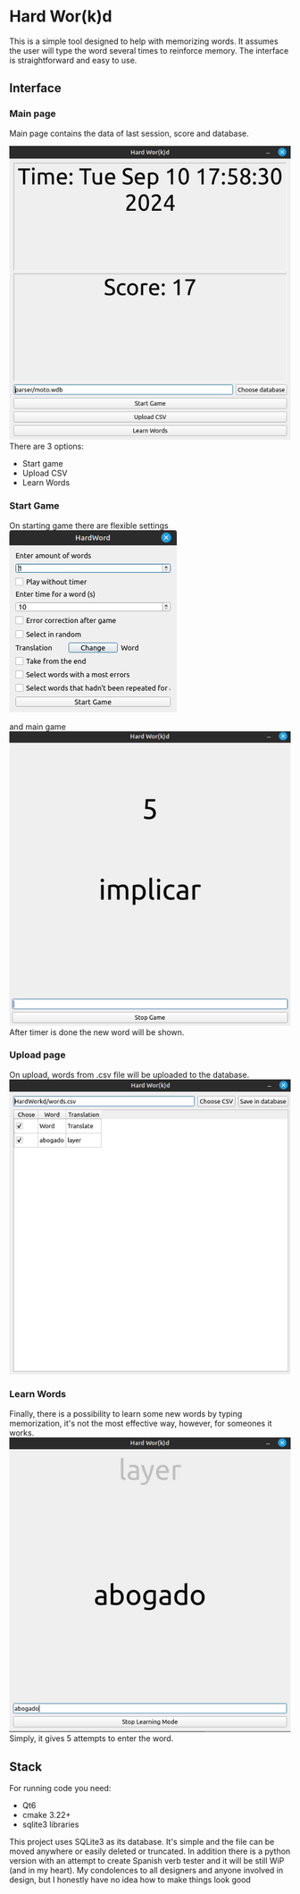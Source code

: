 # Hard Wor(k)d
This is a simple tool designed to help with memorizing words. It assumes the user will type the word several times to reinforce memory. The interface is straightforward and easy to use.

## Interface
### Main page 
Main page contains the data of last session, score and database. 

![main page](docs/01.jpg)
There are 3 options:
- Start game
- Upload CSV
- Learn Words

### Start Game
On starting game there are flexible settings
![settings](docs/02.jpg)

and main game
![main game](docs/03.jpg)
After timer is done the new word will be shown.

### Upload page
On upload, words from .csv file will be uploaded to the database. 
![upload](docs/04.jpg)

### Learn Words
Finally, there is a possibility to learn some new words by typing memorization, it's not the most effective way, however, for someones it works.
![memorization](docs/05.jpg)
Simply, it gives 5 attempts to enter the word. 

## Stack
For running code you need:
- Qt6
- cmake 3.22+
- sqlite3 libraries

This project uses SQLite3 as its database. It's simple and the file can be moved anywhere or easily deleted or truncated.
In addition there is a python version with an attempt to create Spanish verb tester and it will be still WiP (and in my heart).
My condolences to all designers and anyone involved in design, but I honestly have no idea how to make things look good